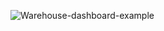 
![Warehouse-dashboard-example](https://github.com/TiagoMMFx/BAADER-KPI/assets/80530415/e9691109-aedc-49ef-b2f0-f1acd769e514)

